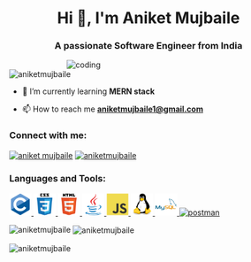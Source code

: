 <h1 align="center">Hi 👋, I'm Aniket Mujbaile</h1>
<h3 align="center">A passionate Software Engineer from India</h3>
<img align="right" alt="coding" width="400" src="https://media1.giphy.com/media/v1.Y2lkPTc5MGI3NjExNmtueDU2bDAzeGRwc3ZtcGM5eGM3YjNxaG04MjF4NHRjYnphbTVoYiZlcD12MV9naWZzX3NlYXJjaCZjdD1n/qgQUggAC3Pfv687qPC/giphy.gif"> 
<p align="left"> <img src="https://komarev.com/ghpvc/?username=aniketmujbaile&label=Profile%20views&color=0e75b6&style=flat" alt="aniketmujbaile" /> </p>

- 🌱 I’m currently learning **MERN stack**

- 📫 How to reach me **aniketmujbaile1@gmail.com**

<h3 align="left">Connect with me:</h3>
<p align="left">
<a href="www.linkedin.com/in/aniket-mujbaile-742b05157" target="blank"><img align="center" src="https://raw.githubusercontent.com/rahuldkjain/github-profile-readme-generator/master/src/images/icons/Social/linked-in-alt.svg" alt="aniket mujbaile" height="30" width="40" /></a>
<a href="https://instagram.com/aniketmujbaile" target="blank"><img align="center" src="https://raw.githubusercontent.com/rahuldkjain/github-profile-readme-generator/master/src/images/icons/Social/instagram.svg" alt="aniketmujbaile" height="30" width="40" /></a>
</p>

<h3 align="left">Languages and Tools:</h3>
<p align="left"> <a href="https://www.cprogramming.com/" target="_blank" rel="noreferrer"> <img src="https://raw.githubusercontent.com/devicons/devicon/master/icons/c/c-original.svg" alt="c" width="40" height="40"/> </a> <a href="https://www.w3schools.com/css/" target="_blank" rel="noreferrer"> <img src="https://raw.githubusercontent.com/devicons/devicon/master/icons/css3/css3-original-wordmark.svg" alt="css3" width="40" height="40"/> </a> <a href="https://www.w3.org/html/" target="_blank" rel="noreferrer"> <img src="https://raw.githubusercontent.com/devicons/devicon/master/icons/html5/html5-original-wordmark.svg" alt="html5" width="40" height="40"/> </a> <a href="https://www.java.com" target="_blank" rel="noreferrer"> <img src="https://raw.githubusercontent.com/devicons/devicon/master/icons/java/java-original.svg" alt="java" width="40" height="40"/> </a> <a href="https://developer.mozilla.org/en-US/docs/Web/JavaScript" target="_blank" rel="noreferrer"> <img src="https://raw.githubusercontent.com/devicons/devicon/master/icons/javascript/javascript-original.svg" alt="javascript" width="40" height="40"/> </a> <a href="https://www.linux.org/" target="_blank" rel="noreferrer"> <img src="https://raw.githubusercontent.com/devicons/devicon/master/icons/linux/linux-original.svg" alt="linux" width="40" height="40"/> </a> <a href="https://www.mysql.com/" target="_blank" rel="noreferrer"> <img src="https://raw.githubusercontent.com/devicons/devicon/master/icons/mysql/mysql-original-wordmark.svg" alt="mysql" width="40" height="40"/> </a> <a href="https://postman.com" target="_blank" rel="noreferrer"> <img src="https://www.vectorlogo.zone/logos/getpostman/getpostman-icon.svg" alt="postman" width="40" height="40"/> </a> </p>

<p><img align="left" src="https://github-readme-stats.vercel.app/api/top-langs?username=aniketmujbaile&show_icons=true&locale=en&layout=compact" alt="aniketmujbaile" /></p>

<p>&nbsp;<img align="center" src="https://github-readme-stats.vercel.app/api?username=aniketmujbaile&show_icons=true&locale=en" alt="aniketmujbaile" /></p>

<p><img align="center" src="https://github-readme-streak-stats.herokuapp.com/?user=aniketmujbaile&" alt="aniketmujbaile" /></p>

<!--
**AniketMujbaile/AniketMujbaile** is a ✨ _special_ ✨ repository because its `README.md` (this file) appears on your GitHub profile.

Here are some ideas to get you started:

- 🔭 I’m currently working on ...
- 🌱 I’m currently learning ...
- 👯 I’m looking to collaborate on ...
- 🤔 I’m looking for help with ...
- 💬 Ask me about ...
- 📫 How to reach me: ...
- 😄 Pronouns: ...
- ⚡ Fun fact: ...
-->
